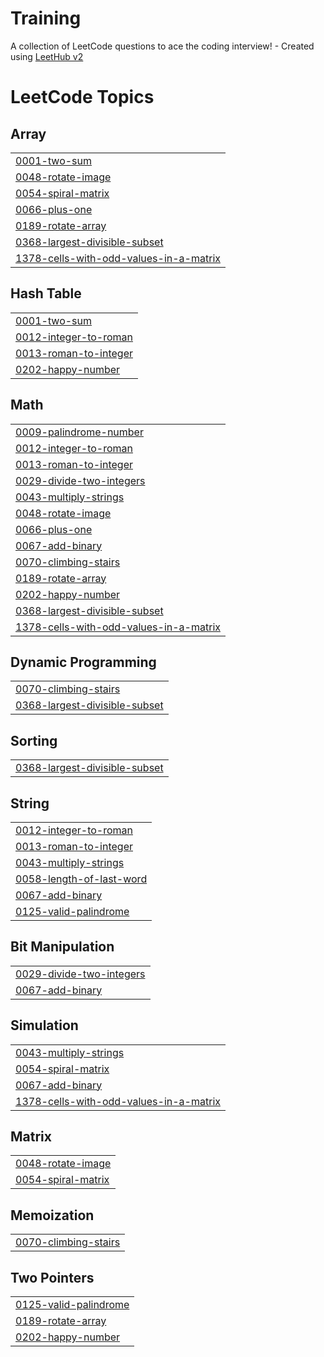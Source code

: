 # Training
A collection of LeetCode questions to ace the coding interview! - Created using [LeetHub v2](https://github.com/arunbhardwaj/LeetHub-2.0)

<!---LeetCode Topics Start-->
# LeetCode Topics
## Array
|  |
| ------- |
| [0001-two-sum](https://github.com/Vinos21/Training/tree/master/0001-two-sum) |
| [0048-rotate-image](https://github.com/Vinos21/Training/tree/master/0048-rotate-image) |
| [0054-spiral-matrix](https://github.com/Vinos21/Training/tree/master/0054-spiral-matrix) |
| [0066-plus-one](https://github.com/Vinos21/Training/tree/master/0066-plus-one) |
| [0189-rotate-array](https://github.com/Vinos21/Training/tree/master/0189-rotate-array) |
| [0368-largest-divisible-subset](https://github.com/Vinos21/Training/tree/master/0368-largest-divisible-subset) |
| [1378-cells-with-odd-values-in-a-matrix](https://github.com/Vinos21/Training/tree/master/1378-cells-with-odd-values-in-a-matrix) |
## Hash Table
|  |
| ------- |
| [0001-two-sum](https://github.com/Vinos21/Training/tree/master/0001-two-sum) |
| [0012-integer-to-roman](https://github.com/Vinos21/Training/tree/master/0012-integer-to-roman) |
| [0013-roman-to-integer](https://github.com/Vinos21/Training/tree/master/0013-roman-to-integer) |
| [0202-happy-number](https://github.com/Vinos21/Training/tree/master/0202-happy-number) |
## Math
|  |
| ------- |
| [0009-palindrome-number](https://github.com/Vinos21/Training/tree/master/0009-palindrome-number) |
| [0012-integer-to-roman](https://github.com/Vinos21/Training/tree/master/0012-integer-to-roman) |
| [0013-roman-to-integer](https://github.com/Vinos21/Training/tree/master/0013-roman-to-integer) |
| [0029-divide-two-integers](https://github.com/Vinos21/Training/tree/master/0029-divide-two-integers) |
| [0043-multiply-strings](https://github.com/Vinos21/Training/tree/master/0043-multiply-strings) |
| [0048-rotate-image](https://github.com/Vinos21/Training/tree/master/0048-rotate-image) |
| [0066-plus-one](https://github.com/Vinos21/Training/tree/master/0066-plus-one) |
| [0067-add-binary](https://github.com/Vinos21/Training/tree/master/0067-add-binary) |
| [0070-climbing-stairs](https://github.com/Vinos21/Training/tree/master/0070-climbing-stairs) |
| [0189-rotate-array](https://github.com/Vinos21/Training/tree/master/0189-rotate-array) |
| [0202-happy-number](https://github.com/Vinos21/Training/tree/master/0202-happy-number) |
| [0368-largest-divisible-subset](https://github.com/Vinos21/Training/tree/master/0368-largest-divisible-subset) |
| [1378-cells-with-odd-values-in-a-matrix](https://github.com/Vinos21/Training/tree/master/1378-cells-with-odd-values-in-a-matrix) |
## Dynamic Programming
|  |
| ------- |
| [0070-climbing-stairs](https://github.com/Vinos21/Training/tree/master/0070-climbing-stairs) |
| [0368-largest-divisible-subset](https://github.com/Vinos21/Training/tree/master/0368-largest-divisible-subset) |
## Sorting
|  |
| ------- |
| [0368-largest-divisible-subset](https://github.com/Vinos21/Training/tree/master/0368-largest-divisible-subset) |
## String
|  |
| ------- |
| [0012-integer-to-roman](https://github.com/Vinos21/Training/tree/master/0012-integer-to-roman) |
| [0013-roman-to-integer](https://github.com/Vinos21/Training/tree/master/0013-roman-to-integer) |
| [0043-multiply-strings](https://github.com/Vinos21/Training/tree/master/0043-multiply-strings) |
| [0058-length-of-last-word](https://github.com/Vinos21/Training/tree/master/0058-length-of-last-word) |
| [0067-add-binary](https://github.com/Vinos21/Training/tree/master/0067-add-binary) |
| [0125-valid-palindrome](https://github.com/Vinos21/Training/tree/master/0125-valid-palindrome) |
## Bit Manipulation
|  |
| ------- |
| [0029-divide-two-integers](https://github.com/Vinos21/Training/tree/master/0029-divide-two-integers) |
| [0067-add-binary](https://github.com/Vinos21/Training/tree/master/0067-add-binary) |
## Simulation
|  |
| ------- |
| [0043-multiply-strings](https://github.com/Vinos21/Training/tree/master/0043-multiply-strings) |
| [0054-spiral-matrix](https://github.com/Vinos21/Training/tree/master/0054-spiral-matrix) |
| [0067-add-binary](https://github.com/Vinos21/Training/tree/master/0067-add-binary) |
| [1378-cells-with-odd-values-in-a-matrix](https://github.com/Vinos21/Training/tree/master/1378-cells-with-odd-values-in-a-matrix) |
## Matrix
|  |
| ------- |
| [0048-rotate-image](https://github.com/Vinos21/Training/tree/master/0048-rotate-image) |
| [0054-spiral-matrix](https://github.com/Vinos21/Training/tree/master/0054-spiral-matrix) |
## Memoization
|  |
| ------- |
| [0070-climbing-stairs](https://github.com/Vinos21/Training/tree/master/0070-climbing-stairs) |
## Two Pointers
|  |
| ------- |
| [0125-valid-palindrome](https://github.com/Vinos21/Training/tree/master/0125-valid-palindrome) |
| [0189-rotate-array](https://github.com/Vinos21/Training/tree/master/0189-rotate-array) |
| [0202-happy-number](https://github.com/Vinos21/Training/tree/master/0202-happy-number) |
<!---LeetCode Topics End-->